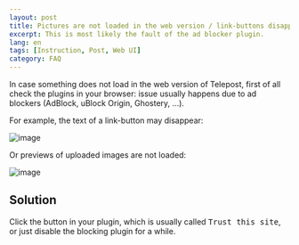 ```yaml
---
layout: post
title: Pictures are not loaded in the web version / link-buttons disappear
excerpt: This is most likely the fault of the ad blocker plugin.
lang: en
tags: [Instruction, Post, Web UI]
category: FAQ
---
```


In case something does not load in the web version of Telepost, first of all check the plugins in your browser: issue usually happens due to ad blockers (AdBlock, uBlock Origin, Ghostery, ...).

For example, the text of a link-button may disappear:

![image](https://user-images.githubusercontent.com/24430718/104624934-37c23880-56a5-11eb-9afd-ff75eb61fed3.png)

Or previews of uploaded images are not loaded:

![image](https://user-images.githubusercontent.com/24430718/108559943-0e807200-730d-11eb-88f6-3a693dca70aa.png)

## Solution

Click the button in your plugin, which is usually called <kbd>Trust this site</kbd>, or just disable the blocking plugin for a while.
